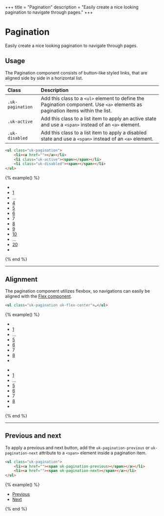 +++
title = "Pagination"
description = "Easily create a nice looking pagination to navigate through pages."
+++

# Pagination

<p class="uk-text-lead">Easily create a nice looking pagination to navigate through pages.</p>

## Usage

The Pagination component consists of button-like styled links, that are aligned side by side in a horizontal list.

| Class            | Description                                                                                                                    |
|:-----------------|:-------------------------------------------------------------------------------------------------------------------------------|
| `.uk-pagination` | Add this class to a `<ul>` element to define the Pagination component. Use `<a>` elements as pagination items within the list. |
| `.uk-active`     | Add this class to a list item to apply an active state and use a `<span>` instead of an `<a>` element.                         |
| `.uk-disabled`   | Add this class to a list item to apply a disabled state and use a `<span>` instead of an `<a>` element.                        |

```html
<ul class="uk-pagination">
    <li><a href=""></a></li>
    <li class="uk-active"><span></span></li>
    <li class="uk-disabled"><span></span></li>
</ul>
```

{% example() %}
<ul class="uk-pagination" uk-margin>
    <li><a href="#"><span uk-pagination-previous></span></a></li>
    <li><a href="#">1</a></li>
    <li class="uk-disabled"><span>…</span></li>
    <li><a href="#">4</a></li>
    <li><a href="#">5</a></li>
    <li><a href="#">6</a></li>
    <li class="uk-active"><span>7</span></li>
    <li><a href="#">8</a></li>
    <li><a href="#">9</a></li>
    <li><a href="#">10</a></li>
    <li class="uk-disabled"><span>…</span></li>
    <li><a href="#">20</a></li>
    <li><a href="#"><span uk-pagination-next></span></a></li>
</ul>
{% end %}

***

## Alignment

The pagination component utilizes flexbox, so navigations can easily be aligned with the [Flex component](flex.md).

```html
<ul class="uk-pagination uk-flex-center">…</ul>
```

{% example() %}
<ul class="uk-pagination uk-flex-center" uk-margin>
    <li><a href="#"><span uk-pagination-previous></span></a></li>
    <li><a href="#">1</a></li>
    <li class="uk-disabled"><span>…</span></li>
    <li><a href="#">5</a></li>
    <li><a href="#">6</a></li>
    <li class="uk-active"><span>7</span></li>
    <li><a href="#">8</a></li>
    <li><a href="#"><span uk-pagination-next></span></a></li>
</ul>

<ul class="uk-pagination uk-flex-right uk-margin-medium-top" uk-margin>
    <li><a href="#"><span uk-pagination-previous></span></a></li>
    <li><a href="#">1</a></li>
    <li class="uk-disabled"><span>…</span></li>
    <li><a href="#">5</a></li>
    <li><a href="#">6</a></li>
    <li class="uk-active"><span>7</span></li>
    <li><a href="#">8</a></li>
    <li><a href="#"><span uk-pagination-next></span></a></li>
</ul>
{% end %}

***

## Previous and next

To apply a previous and next button, add the `uk-pagination-previous` or `uk-pagination-next` attribute to a `<span>` element inside a pagination item.

```html
<ul class="uk-pagination">
    <li><a href=""><span uk-pagination-previous></span></a></li>
    <li><a href=""><span uk-pagination-next></span></a></li>
</ul>
```

{% example() %}
<ul class="uk-pagination">
    <li><a href="#"><span class="uk-margin-small-right" uk-pagination-previous></span> Previous</a></li>
    <li class="uk-margin-auto-left"><a href="#">Next <span class="uk-margin-small-left" uk-pagination-next></span></a></li>
</ul>
{% end %}
